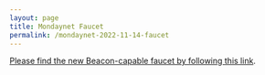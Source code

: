 ```yaml
---
layout: page
title: Mondaynet Faucet
permalink: /mondaynet-2022-11-14-faucet
---
```


[Please find the new Beacon-capable faucet by following this link](https://faucet.mondaynet-2022-11-14.teztnets.xyz).
